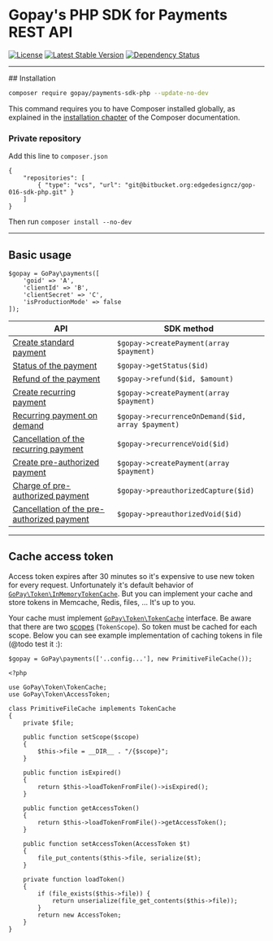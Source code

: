 
# Gopay's PHP SDK for Payments REST API

[![License](https://poser.pugx.org/gopay/payments-php-sdk/license)](https://packagist.org/packages/gopay/payments-php-sdk)
[![Latest Stable Version](https://poser.pugx.org/gopay/payments-php-sdk/v/stable)](https://packagist.org/packages/gopay/payments-php-sdk)
[![Dependency Status](https://www.versioneye.com/user/projects/55ff8ef0601dd900150001e5/badge.svg?style=flat)](https://www.versioneye.com/user/projects/55ff8ef0601dd900150001e5)

*****

## Installation

```bash
composer require gopay/payments-sdk-php --update-no-dev
```

This command requires you to have Composer installed globally, as explained
in the [installation chapter](https://getcomposer.org/doc/00-intro.md)
of the Composer documentation.

### Private repository

Add this line to `composer.json`

```
{
    "repositories": [
        { "type": "vcs", "url": "git@bitbucket.org:edgedesigncz/gop-016-sdk-php.git" }
    ]
}
```

Then run `composer install --no-dev`

*****

## Basic usage

```
$gopay = GoPay\payments([
    'goid' => 'A',
    'clientId' => 'B',
    'clientSecret' => 'C',
    'isProductionMode' => false
]);
```

API | SDK method |
--- | ---------- |
[Create standard payment](https://doc.gopay.com/en/#standard-payment) | `$gopay->createPayment(array $payment)` |
[Status of the payment](https://doc.gopay.com/en/#status-of-the-payment) | `$gopay->getStatus($id)` |
[Refund of the payment](https://doc.gopay.com/en/#refund-of-the-payment-(cancelation)) | `$gopay->refund($id, $amount)` |
[Create recurring payment](https://doc.gopay.com/en/#recurring-payment) | `$gopay->createPayment(array $payment)` |
[Recurring payment on demand](https://doc.gopay.com/en/#recurring-payment-on-demand) | `$gopay->recurrenceOnDemand($id, array $payment)` |
[Cancellation of the recurring payment](https://doc.gopay.com/en/#cancellation-of-the-recurring-payment) | `$gopay->recurrenceVoid($id)` |
[Create pre-authorized payment](https://doc.gopay.com/en/#pre-authorized-payment) | `$gopay->createPayment(array $payment)` |
[Charge of pre-authorized payment](https://doc.gopay.com/en/#charge-of-pre-authorized-payment) | `$gopay->preauthorizedCapture($id)` |
[Cancellation of the pre-authorized payment](https://doc.gopay.com/en/#cancellation-of-the-pre-authorized-payment) | `$gopay->preauthorizedVoid($id)` |

*****

## Cache access token

Access token expires after 30 minutes so it's expensive to use new token for every request.
Unfortunately it's default behavior of [`GoPay\Token\InMemoryTokenCache`](src/Token/InMemoryTokenCache.php).
But you can implement your cache and store tokens in Memcache, Redis, files, ... It's up to you.

Your cache must implement [`GoPay\Token\TokenCache`](src/Token/TokenCache.php) interface.
Be aware that there are two [scopes](https://doc.gopay.com/en/?shell#scope) (`TokenScope`).
So token must be cached for each scope. 
Below you can see example implementation of caching tokens in file (@todo test it :):


```
$gopay = GoPay\payments(['..config...'], new PrimitiveFileCache());
```

```
<?php

use GoPay\Token\TokenCache;
use GoPay\Token\AccessToken;

class PrimitiveFileCache implements TokenCache
{
    private $file;

    public function setScope($scope)
    {
        $this->file = __DIR__ . "/{$scope}";
    }

    public function isExpired()
    {
        return $this->loadTokenFromFile()->isExpired();
    }

    public function getAccessToken()
    {
        return $this->loadTokenFromFile()->getAccessToken();
    }

    public function setAccessToken(AccessToken $t)
    {
        file_put_contents($this->file, serialize($t);
    }

    private function loadToken()
    {
        if (file_exists($this->file)) {
            return unserialize(file_get_contents($this->file));
        }
        return new AccessToken;
    }
}

```
